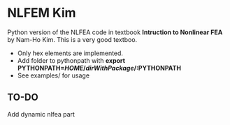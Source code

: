 # NLFEM Kim
Python version of the NLFEA code in textbook **Intruction to Nonlinear FEA**  by  Nam-Ho Kim. This is a very good textboo.
* Only hex elements are implemented.
* Add folder to pythonpath with **export PYTHONPATH=$HOME/dirWithPackage/:$PYTHONPATH**
* See examples/ for usage

## TO-DO
Add dynamic nlfea part
